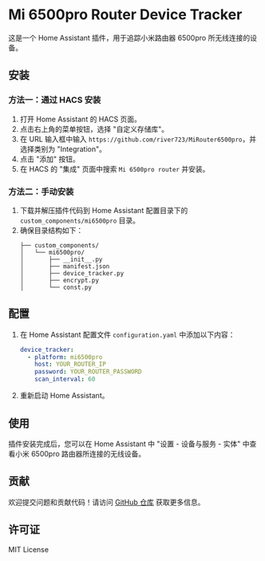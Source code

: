 # Mi 6500pro Router Device Tracker

这是一个 Home Assistant 插件，用于追踪小米路由器 6500pro 所无线连接的设备。

## 安装

### 方法一：通过 HACS 安装

1. 打开 Home Assistant 的 HACS 页面。
2. 点击右上角的菜单按钮，选择 "自定义存储库"。
3. 在 URL 输入框中输入 `https://github.com/river723/MiRouter6500pro`，并选择类别为 "Integration"。
4. 点击 "添加" 按钮。
5. 在 HACS 的 "集成" 页面中搜索 `Mi 6500pro router` 并安装。

### 方法二：手动安装

1. 下载并解压插件代码到 Home Assistant 配置目录下的 `custom_components/mi6500pro` 目录。
2. 确保目录结构如下：
    ```
    ├── custom_components/
    │   └── mi6500pro/
    │       ├── __init__.py
    │       ├── manifest.json
    │       ├── device_tracker.py
    │       ├── encrypt.py
    │       └── const.py
    ```

## 配置

1. 在 Home Assistant 配置文件 `configuration.yaml` 中添加以下内容：

    ```yaml
    device_tracker:
      - platform: mi6500pro
        host: YOUR_ROUTER_IP
        password: YOUR_ROUTER_PASSWORD
        scan_interval: 60
    ```

2. 重新启动 Home Assistant。

## 使用

插件安装完成后，您可以在 Home Assistant 中 "设置 - 设备与服务 - 实体" 中查看小米 6500pro 路由器所连接的无线设备。

## 贡献

欢迎提交问题和贡献代码！请访问 [GitHub 仓库](https://github.com/river723/MiRouter6500pro) 获取更多信息。

## 许可证

MIT License